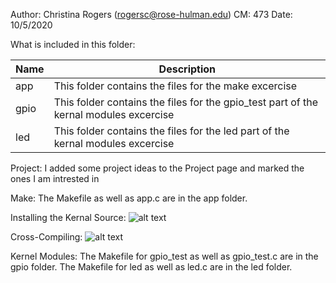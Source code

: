 Author: Christina Rogers (rogersc@rose-hulman.edu)
CM: 473
Date: 10/5/2020


What is included in this folder:


| Name      | Description |
| ----------- | ----------- |
|  app | This folder contains the files for the make excercise
|  gpio | This folder contains the files for the gpio_test part of the kernal modules excercise
|  led | This folder contains the files for the led part of the kernal modules excercise


Project: I added some project ideas to the Project page and marked the ones I am intrested in


Make: The Makefile as well as app.c are in the app folder.


Installing the Kernal Source:
    ![alt text](addr)


Cross-Compiling:
    ![alt text](addr)
    

Kernel Modules: The Makefile for gpio_test as well as gpio_test.c are in the gpio folder. The Makefile for led as well as led.c are in the led folder.

